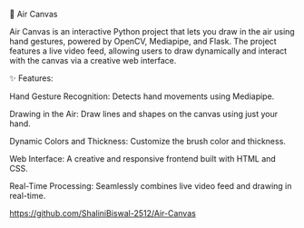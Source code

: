 🎨 Air Canvas

Air Canvas is an interactive Python project that lets you draw in the air using hand gestures, powered by OpenCV, Mediapipe, and Flask. The project features a live video feed, allowing users to draw dynamically and interact with the canvas via a creative web interface.

✨ Features:

Hand Gesture Recognition: Detects hand movements using Mediapipe.

Drawing in the Air: Draw lines and shapes on the canvas using just your hand.

Dynamic Colors and Thickness: Customize the brush color and thickness.

Web Interface: A creative and responsive frontend built with HTML and CSS.

Real-Time Processing: Seamlessly combines live video feed and drawing in real-time.

https://github.com/ShaliniBiswal-2512/Air-Canvas


